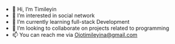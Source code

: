 - 👋 Hi, I’m Timileyin
- 👀 I’m interested in social network 
- 🌱 I’m currently learning full-stack Development 
- 💞️ I’m looking to collaborate on projects related to programming 
- 📫 You can reach me via Ojotimileyina@gmail.com

<!---
Timixojo/Timixojo is a ✨ special ✨ repository because its `README.md` (this file) appears on your GitHub profile.
You can click the Preview link to take a look at your changes.
--->
